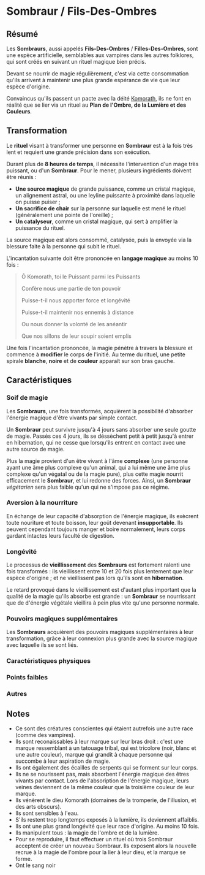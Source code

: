 # Sombraur / Fils-Des-Ombres

## Résumé
Les **Sombraurs**, aussi appelés **Fils-Des-Ombres** / **Filles-Des-Ombres**, sont une espèce artificielle, semblables aux vampires dans les autres folklores, qui sont créés en suivant un rituel magique bien précis.

Devant se nourrir de magie régulièrement, c'est via cette consommation qu'ils arrivent à maintenir une plus grande espérance de vie que leur espèce d'origine.

Convaincus qu'ils passent un pacte avec la déité [Komorath](../../COSMOLOGIE/PLANS_ET_DIVINITES/Komorath.md), ils ne font en réalité que se lier via un rituel au **Plan de l'Ombre, de la Lumière et des Couleurs**.

## Transformation
Le **rituel** visant à transformer une personne en **Sombraur** est à la fois très lent et requiert une grande précision dans son exécution.

Durant plus de **8 heures de temps**, il nécessite l'intervention d'un mage très puissant, ou d'un **Sombraur**. Pour le mener, plusieurs ingrédients doivent être réunis : 
* **Une source magique** de grande puissance, comme un cristal magique, un alignement astral, ou une leyline puissante à proximité dans laquelle on puisse puiser ;
* **Un sacrifice de chair** sur la personne sur laquelle est mené le rituel (généralement une pointe de l'oreille) ;
* **Un catalyseur**, comme un cristal magique, qui sert à amplifier la puissance du rituel.

La source magique est alors consommé, catalysée, puis la envoyée via la blessure faite à la personne qui subit le rituel.

L'incantation suivante doit être prononcée en **langage magique** au moins 10 fois : 

> Ô Komorath, toi le Puissant parmi les Puissants
>
> Confère nous une partie de ton pouvoir
>
> Puisse-t-il nous apporter force et longévité
>
> Puisse-t-il maintenir nos ennemis à distance
>
> Ou nous donner la volonté de les anéantir
>
> Que nos sillons de leur soupir soient emplis

Une fois l'incantation prononcée, la magie pénètre à travers la blessure et commence à **modifier** le corps de l'initié. Au terme du rituel, une petite spirale **blanche**, **noire** et de **couleur** apparaît sur son bras gauche.

## Caractéristiques
### Soif de magie
Les **Sombraurs**, une fois transformés, acquièrent la possibilité d'absorber l'énergie magique d'être vivants par simple contact.

Un **Sombraur** peut survivre jusqu'à 4 jours sans absorber une seule goutte de magie. Passés ces 4 jours, ils se déssèchent petit à petit jusqu'à entrer en hibernation, qui ne cesse que lorsqu'ils entrent en contact avec une autre source de magie.

Plus la magie provient d'un être vivant à l'âme **complexe** (une personne ayant une âme plus complexe qu'un animal, qui a lui même une âme plus complexe qu'un végatal ou de la magie pure), plus cette magie nourrit efficacement le **Sombraur**, et lui redonne des forces. Ainsi, un **Sombraur** *végétarien* sera plus faible qu'un qui ne s'impose pas ce régime.

### Aversion à la nourriture
En échange de leur capacité d'absorption de l'énergie magique, ils exècrent toute nouriture et toute boisson, leur goût devenant **insupportable**. Ils peuvent cependant toujours manger et boire normalement, leurs corps gardant intactes leurs faculté de digestion.

### Longévité
Le processus de **vieillissement** des **Sombraurs** est fortement ralenti une fois transformés : ils vieillissent entre 10 et 20 fois plus lentement que leur espèce d'origine ; et ne vieillissent pas lors qu'ils sont en **hibernation**.

Le retard provoqué dans le vieillissement est d'autant plus important que la qualité de la magie qu'ils absorbe est grande : un **Sombraur** se nourrissant que de d'énergie végétale vieillira à pein plus vite qu'une personne normale.

### Pouvoirs magiques supplémentaires
Les **Sombraurs** acquièrent des pouvoirs magiques supplémentaires à leur transformation, grâce à leur connexion plus grande avec la source magique avec laquelle ils se sont liés.

### Caractéristiques physiques
### Points faibles
### Autres

## Notes
* Ce sont des créatures conscientes qui étaient autrefois une autre race (comme des vampires).
* Ils sont reconaissables à leur marque sur leur bras droit : c'est une marque ressemblant à un tatouage tribal, qui est tricolore (noir, blanc et une autre couleur), marque qui grandit à chaque personne qui succombe à leur aspiration de magie.
* Ils ont également des écailles de serpents qui se forment sur leur corps.
* Ils ne se nourissent pas, mais absorbent l'énergie magique des êtres vivants par contact. Lors de l'absoription de l'énergie magique, leurs veines deviennent de la même couleur que la troisième couleur de leur marque.
* Ils vénèrent le dieu Komorath (domaines de la tromperie, de l'illusion, et des arts obscurs).
* Ils sont sensibles à l'eau.
* S'ils restent trop longtemps exposés à la lumière, ils deviennent affaiblis.
* Ils ont une plus grand longévité que leur race d'origine. Au moins 10 fois.
* Ils manipulent tous : la magie de l'ombre et de la lumière.
* Pour se reproduire, il faut effectuer un rituel où trois Sombraur acceptent de créer un nouveau Sombraur. Ils exposent alors la nouvelle recrue à la magie de l'ombre pour la lier à leur dieu, et la marque se forme.
* Ont le sang noir